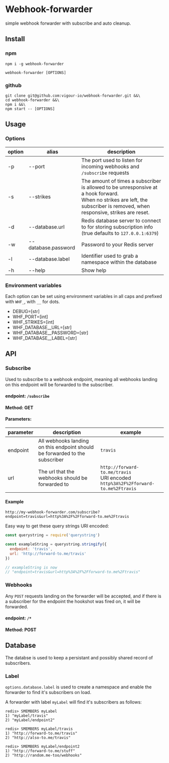 # Webhook-forwarder
simple webhook forwarder with subscribe and auto cleanup.

## Install

### npm
```
npm i -g webhook-forwarder
```
```
webhook-forwarder [OPTIONS]
```
### github

```
git clone git@github.com:vigour-io/webhook-forwarder.git &&\
cd webhook-forwarder &&\
npm i &&\
npm start -- [OPTIONS]
```

## Usage


### Options

| option | alias | description |
| --- | --- | --- |
| -p | --port | The port used to listen for incoming webhooks and `/subscribe` requests |
| -s | --strikes | The amount of times a subscriber is allowed to be unresponsive at a hook forward. <br> When no strikes are left, the subscriber is removed, when responsive, strikes are reset. |
| -d | --database.url | Redis database server to connect to for storing subscription info (true defaults to `127.0.0.1:6379`) |
| -w | --database.password | Password to your Redis server |
| -l | --database.label | Identifier used to grab a namespace within the database |
| -h | --help | Show help |


### Environment variables
Each option can be set using environment variables in all caps and prefixed with `WHF_`, with `__` for dots.
- DEBUG=[str]
- WHF_PORT=[int]
- WHF_STRIKES=[int]
- WHF_DATABASE__URL=[str]
- WHF_DATABASE__PASSWORD=[str]
- WHF_DATABASE__LABEL=[str]

## API

### Subscribe
Used to subscribe to a webhook endpoint, meaning all webhooks landing on this endpoint will be forwarded to the subscriber.

#### endpoint: `/subscribe`

#### Method: GET

#### Parameters:

| parameter | description | example |
| --- | --- | --- |
| endpoint | All webhooks landing on this endpoint should be forwarded to the subscriber | `travis` |
| url | The url that the webhooks should be forwarded to | `http://forward-to.me/travis` <br> URI encoded <br> `http%3A%2F%2Fforward-to.me%2Ftravis` |

#### Example
```
http://my-webhook-forwarder.com/subscribe?endpoint=travis&url=http%3A%2F%2Fforward-to.me%2Ftravis
```
Easy way to get these query strings URI encoded:
```JavaScript
const querystring = require('querystring')

const exampleString = querystring.stringify({
  endpoint: 'travis',
  url: 'http://forward-to.me/travis'
})

// exampleString is now
// "endpoint=travis&url=http%3A%2F%2Fforward-to.me%2Ftravis"
```

### Webhooks
Any `POST` requests landing on the forwarder will be accepted, and if there is a subscriber for the endpoint the hookshot was fired on, it will be forwarded.

#### endpoint: `/*`

#### Method: POST

## Database

The databse is used to keep a persistant and possibly shared record of subscribers.

### Label

`options.database.label` is used to create a namespace and enable the forwarder to find it's subscribers on load.

A forwarder with label `myLabel` will find it's subscribers as follows:

```
redis> SMEMBERS myLabel
1) "myLabel/travis"
2) "myLabel/endpoint2"

redis> SMEMBERS myLabel/travis
1) "http://forward-to.me/travis"
2) "http://also-to.me/travis"

redis> SMEMBERS myLabel/endpoint2
1) "http://forward-to.me/stuff"
2) "http://random.me-too/webhooks"
```
